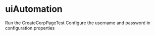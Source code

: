 # uiAutomation

Run the CreateCorpPageTest
Configure the username and password in configuration.properties
